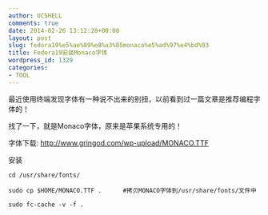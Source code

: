 ```yaml
---
author: UCSHELL
comments: true
date: 2014-02-26 13:12:28+00:00
layout: post
slug: fedora19%e5%ae%89%e8%a3%85monaco%e5%ad%97%e4%bd%93
title: Fedora19安装Monaco字体
wordpress_id: 1329
categories:
- TOOL
---
```


最近使用终端发现字体有一种说不出来的别扭，以前看到过一篇文章是推荐编程字体的！

找了一下，就是Monaco字体，原来是苹果系统专用的！

字体下载:
http://www.gringod.com/wp-upload/MONACO.TTF

安装

    
    
    cd /usr/share/fonts/
    
    sudo cp $HOME/MONACO.TTF .      #拷贝MONACO字体到/usr/share/fonts/文件中
    
    sudo fc-cache -v -f .
    
